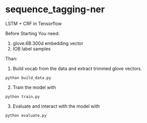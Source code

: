 # sequence_tagging-ner
LSTM + CRF in Tensorflow

Before Starting You need:
1. glove.6B.300d embedding vector
2. IOB label samples

Than:
1. Build vocab from the data and extract trimmed glove vectors.
```
python build_data.py
```

2. Train the model with
```
python train.py
```

3. Evaluate and interact with the model with
```
python evaluate.py
```
